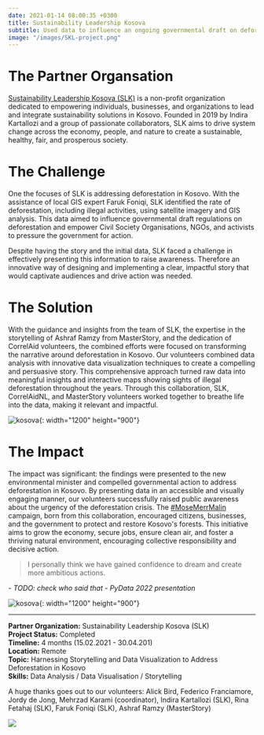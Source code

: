 ```yaml
---
date: 2021-01-14 08:00:35 +0300
title: Sustainability Leadership Kosova
subtitle: Used data to influence an ongoing governmental draft on deforestation regulation strategy as well as empower civil groups to increase pressure on the government to act.
image: "/images/SKL-project.png"
---
```


# The Partner Organsation
[Sustainability Leadership Kosova (SLK)](https://www.slkosova.org/) is a non-profit organization dedicated to empowering individuals, businesses, and organizations to lead and integrate sustainability solutions in Kosovo. Founded in 2019 by Indira Kartallozi and a group of passionate collaborators, SLK aims to drive system change across the economy, people, and nature to create a sustainable, healthy, fair, and prosperous society.

# The Challenge
One the focuses of SLK is addressing deforestation in Kosovo. With the assistance of local GIS expert Faruk Foniqi, SLK identified the rate of deforestation, including illegal activities, using satellite imagery and GIS analysis. This data aimed to influence governmental draft regulations on deforestation and empower Civil Society Organisations, NGOs, and activists to pressure the government for action.

Despite having the story and the initial data, SLK faced a challenge in effectively presenting this information to raise awareness. Therefore an innovative way of designing and implementing a clear, impactful story that would captivate audiences and drive action was needed. 

# The Solution
With the guidance and insights from the team of SLK, the expertise in the storytelling of Ashraf Ramzy from MasterStory, and the dedication of CorrelAid volunteers, the combined efforts were focused on transforming the narrative around deforestation in Kosovo. Our volunteers combined data analysis with innovative data visualization techniques to create a compelling and persuasive story. This comprehensive approach turned raw data into meaningful insights and interactive maps showing sights of illegal deforestation throughout the years. Through this collaboration, SLK, CorrelAidNL, and MasterStory volunteers worked together to breathe life into the data, making it relevant and impactful.

![kosova](/images/kosova.png){: width="1200" height="900"}

# The Impact
The impact was significant: the findings were presented to the new environmental minister and compelled governmental action to address deforestation in Kosovo. By presenting data in an accessible and visually engaging manner, our volunteers successfully raised public awareness about the urgency of the deforestation crisis. The [#MoseMerrMalin](https://www.slkosova.org/mosemerrmalin) campaign, born from this collaboration, encouraged citizens, businesses, and the government to protect and restore Kosovo's forests. This initiative aims to grow the economy, secure jobs, ensure clean air, and foster a thriving natural environment, encouraging collective responsibility and decisive action.

> I personally think we have gained confidence to dream and create more ambitious actions.

*- TODO: check who said that - PyData 2022 presentation*

![kosova](/images/kosova2.gif){: width="1200" height="900"}

---


<b>Partner Organization:</b> Sustainability Leadership Kosova (SLK) <br />
<b>Project Status:</b> Completed  <br />
<b>Timeline:</b> 4 months (15.02.2021 - 30.04.201)  <br />
<b>Location:</b> Remote<br />
<b>Topic:</b> Harnessing Storytelling and Data Visualization to Address Deforestation in Kosovo <br />
<b>Skills:</b> Data Analysis / Data Visualisation / Storytelling

A huge thanks goes out to our volunteers: Alick Bird, Federico Franciamore, Jordy de Jong, Mehrzad Karami (coordinator),  Indira Kartallozi (SLK), Rina Fetahaj (SLK), Faruk Foniqi (SLK), Ashraf Ramzy (MasterStory) <br />

![](/images/SKL-project.png)